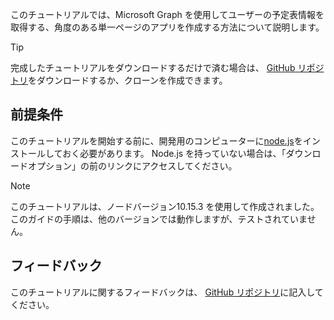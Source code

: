 <!-- markdownlint-disable MD002 MD041 -->

このチュートリアルでは、Microsoft Graph を使用してユーザーの予定表情報を取得する、角度のある単一ページのアプリを作成する方法について説明します。

> [!TIP]
> 完成したチュートリアルをダウンロードするだけで済む場合は、 [GitHub リポジトリ](https://github.com/microsoftgraph/msgraph-training-angularspa)をダウンロードするか、クローンを作成できます。

## <a name="prerequisites"></a>前提条件

このチュートリアルを開始する前に、開発用のコンピューターに[node.js](https://nodejs.org)をインストールしておく必要があります。 Node.js を持っていない場合は、「ダウンロードオプション」の前のリンクにアクセスしてください。

> [!NOTE]
> このチュートリアルは、ノードバージョン10.15.3 を使用して作成されました。 このガイドの手順は、他のバージョンでは動作しますが、テストされていません。

## <a name="feedback"></a>フィードバック

このチュートリアルに関するフィードバックは、 [GitHub リポジトリ](https://github.com/microsoftgraph/msgraph-training-angularspa)に記入してください。